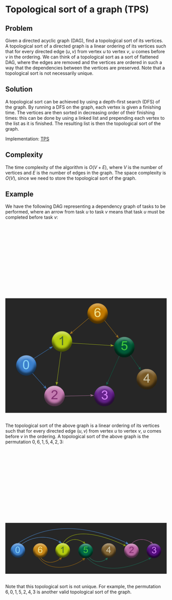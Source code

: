 # Topological sort of a graph (TPS)

## Problem

Given a directed acyclic graph (DAG), find a topological sort of its vertices. A topological sort of a directed graph is a linear ordering of its vertices such that for every directed edge $(u,v)$ from vertex $u$ to vertex $v$, $u$ comes before $v$ in the ordering. We can think of a topological sort as a sort of flattened DAG, where the edges are removed and the vertices are ordered in such a way that the dependencies between the vertices are preserved. Note that a topological sort is not necessarily unique.

## Solution

A topological sort can be achieved by using a depth-first search (DFS) of the graph. By running a DFS on the graph, each vertex is given a finishing time. The vertices are then sorted in decreasing order of their finishing times: this can be done by using a linked list and prepending each vertex to the list as it is finished. The resulting list is then the topological sort of the graph.

Implementation: [TPS](https://github.com/pl3onasm/Algorithms/tree/main/algorithms/graphs/top-sort/tps.c)

## Complexity

The time complexity of the algorithm is $O(V+E)$, where $V$ is the number of vertices and $E$ is the number of edges in the graph. The space complexity is $O(V)$, since we need to store the topological sort of the graph.

## Example

We have the following DAG representing a dependency graph of tasks to be performed, where an arrow from task $u$ to task $v$ means that task $u$ must be completed before task $v$:

&nbsp;&nbsp;&nbsp;&nbsp;&nbsp;&nbsp;

<p align="center" width="85%">
<img src="dag.png"
     alt="dag"
     style="float: left; padding-top:200px" />  
</p>  

&nbsp;&nbsp;&nbsp;&nbsp;&nbsp;&nbsp;

The topological sort of the above graph is a linear ordering of its vertices such that for every directed edge $(u,v)$ from vertex $u$ to vertex $v$, $u$ comes before $v$ in the ordering. A topological sort of the above graph is the permutation $0,6,1,5,4,2,3$:

&nbsp;&nbsp;&nbsp;&nbsp;&nbsp;&nbsp;

<p align="center" width="85%">
<img src="sorted.png"
     alt="sorted dag"
     style="float: left; padding-top:200px" />  
</p>

&nbsp;&nbsp;&nbsp;&nbsp;&nbsp;&nbsp;

Note that this topological sort is not unique. For example, the permutation $6,0,1,5,2,4,3$ is another valid topological sort of the graph.
